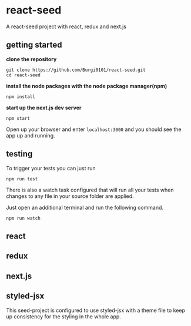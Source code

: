 # react-seed

A react-seed project with react, redux and next.js


## getting started

**clone the repository**
```
git clone https://github.com/Burgi0101/react-seed.git
cd react-seed
```
**install the node packages with the node package manager(npm)**
```
npm install
```
**start up the next.js dev server**
```
npm start
```
Open up your browser and enter ```localhost:3000``` and you should see the app up and running.

## testing
To trigger your tests you can just run 
```
npm run test
```
There is also a watch task configured that will run all your tests when changes to
any file in your source folder are applied.

Just open an additional terminal and run the following command.
```
npm run watch
```
## react

## redux

## next.js

## styled-jsx
This seed-project is configured to use styled-jsx with a theme file to keep up consistency
for the styling in the whole app. 


